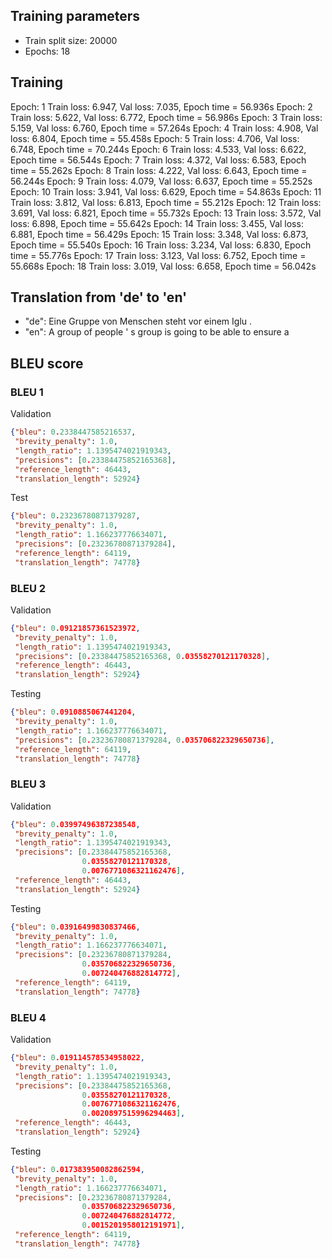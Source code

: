 ## Training parameters
- Train split size: 20000
- Epochs: 18

## Training 
Epoch: 1 Train loss: 6.947, Val loss: 7.035, Epoch time = 56.936s
Epoch: 2 Train loss: 5.622, Val loss: 6.772, Epoch time = 56.986s
Epoch: 3 Train loss: 5.159, Val loss: 6.760, Epoch time = 57.264s
Epoch: 4 Train loss: 4.908, Val loss: 6.804, Epoch time = 55.458s
Epoch: 5 Train loss: 4.706, Val loss: 6.748, Epoch time = 70.244s
Epoch: 6 Train loss: 4.533, Val loss: 6.622, Epoch time = 56.544s
Epoch: 7 Train loss: 4.372, Val loss: 6.583, Epoch time = 55.262s
Epoch: 8 Train loss: 4.222, Val loss: 6.643, Epoch time = 56.244s
Epoch: 9 Train loss: 4.079, Val loss: 6.637, Epoch time = 55.252s
Epoch: 10 Train loss: 3.941, Val loss: 6.629, Epoch time = 54.863s
Epoch: 11 Train loss: 3.812, Val loss: 6.813, Epoch time = 55.212s
Epoch: 12 Train loss: 3.691, Val loss: 6.821, Epoch time = 55.732s
Epoch: 13 Train loss: 3.572, Val loss: 6.898, Epoch time = 55.642s
Epoch: 14 Train loss: 3.455, Val loss: 6.881, Epoch time = 56.429s
Epoch: 15 Train loss: 3.348, Val loss: 6.873, Epoch time = 55.540s
Epoch: 16 Train loss: 3.234, Val loss: 6.830, Epoch time = 55.776s
Epoch: 17 Train loss: 3.123, Val loss: 6.752, Epoch time = 55.668s
Epoch: 18 Train loss: 3.019, Val loss: 6.658, Epoch time = 56.042s

## Translation from 'de' to 'en'
- "de": Eine Gruppe von Menschen steht vor einem Iglu .
- "en": A group of people ' s group is going to be able to ensure a

## BLEU score

### BLEU 1
Validation
``` json
{"bleu": 0.2338447585216537,
 "brevity_penalty": 1.0,
 "length_ratio": 1.1395474021919343,
 "precisions": [0.23384475852165368],
 "reference_length": 46443,
 "translation_length": 52924}
```
Test
``` json
{"bleu": 0.23236780871379287,
 "brevity_penalty": 1.0,
 "length_ratio": 1.166237776634071,
 "precisions": [0.23236780871379284],
 "reference_length": 64119,
 "translation_length": 74778}
```

### BLEU 2
Validation
``` json
{"bleu": 0.09121857361523972,
 "brevity_penalty": 1.0,
 "length_ratio": 1.1395474021919343,
 "precisions": [0.23384475852165368, 0.03558270121170328],
 "reference_length": 46443,
 "translation_length": 52924}
```
Testing
``` json
{"bleu": 0.0910885067441204,
 "brevity_penalty": 1.0,
 "length_ratio": 1.166237776634071,
 "precisions": [0.23236780871379284, 0.035706822329650736],
 "reference_length": 64119,
 "translation_length": 74778}
```

### BLEU 3
Validation
``` json
{"bleu": 0.03997496387238548,
 "brevity_penalty": 1.0,
 "length_ratio": 1.1395474021919343,
 "precisions": [0.23384475852165368,
                0.03558270121170328,
                0.0076771086321162476],
 "reference_length": 46443,
 "translation_length": 52924}
```
Testing
``` json
{"bleu": 0.03916499830837466,
 "brevity_penalty": 1.0,
 "length_ratio": 1.166237776634071,
 "precisions": [0.23236780871379284,
                0.035706822329650736,
                0.007240476882814772],
 "reference_length": 64119,
 "translation_length": 74778}
```

### BLEU 4
Validation
``` json
{"bleu": 0.019114578534958022,
 "brevity_penalty": 1.0,
 "length_ratio": 1.1395474021919343,
 "precisions": [0.23384475852165368,
                0.03558270121170328,
                0.0076771086321162476,
                0.0020897515996294463],
 "reference_length": 46443,
 "translation_length": 52924}
```
Testing
``` json
{"bleu": 0.017383950082862594,
 "brevity_penalty": 1.0,
 "length_ratio": 1.166237776634071,
 "precisions": [0.23236780871379284,
                0.035706822329650736,
                0.007240476882814772,
                0.0015201958012191971],
 "reference_length": 64119,
 "translation_length": 74778}
```
